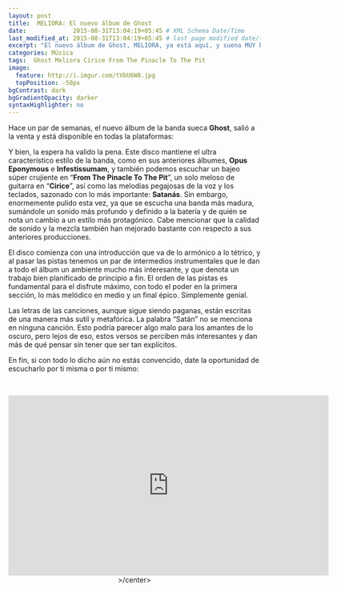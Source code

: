 ```yaml
---
layout: post
title:  MELIORA: El nuevo álbum de Ghost
date:             2015-08-31T13:04:19+05:45 # XML Schema Date/Time
last_modified_at: 2015-08-31T13:04:19+05:45 # last page modified date/time
excerpt: "El nuevo álbum de Ghost, MELIORA, ya está aquí, y suena MUY bien."
categories: Música
tags:  Ghost Meliora Cirice From The Pinacle To The Pit
image:
  feature: http://i.imgur.com/tVbU6W8.jpg
  topPosition: -50px
bgContrast: dark
bgGradientOpacity: darker
syntaxHighlighter: no
---
```


Hace un par de semanas, el nuevo álbum de la banda sueca **Ghost**, salió a la venta y está disponible en todas la plataformas:

Y bien, la espera ha valido la pena. Este disco mantiene el ultra característico estilo de la banda, como en sus anteriores álbumes, **Opus Eponymous** e **Infestissumam**, y también podemos escuchar un bajeo súper crujiente en “**From The Pinacle To The Pit**”, un solo meloso de guitarra en “**Cirice**”, así como las melodías pegajosas de la voz y los teclados, sazonado con lo más importante: **Satanás**. Sin embargo, enormemente pulido esta vez, ya que se escucha una banda más madura, sumándole un sonido más profundo y definido a la batería y de quién se nota un cambio a un estilo más protagónico. Cabe mencionar que la calidad de sonido y la mezcla también han mejorado bastante con respecto a sus anteriores producciones.

El disco comienza con una introducción que va de lo armónico a lo tétrico, y al pasar las pistas tenemos un par de intermedios instrumentales que le dan a todo el álbum un ambiente mucho más interesante, y que denota un trabajo bien planificado de principio a fin. El orden de las pistas es fundamental para el disfrute máximo, con todo el poder en la primera sección, lo más melódico en medio y un final épico. Simplemente genial.

Las letras de las canciones, aunque sigue siendo paganas, están escritas de una manera más sutil y metafórica. La palabra “Satán” no se menciona en ninguna canción. Esto podría parecer algo malo para los amantes de lo oscuro, pero lejos de eso, estos versos se perciben más interesantes y dan más de qué pensar sin tener que ser tan explícitos.

En fin, si con todo lo dicho aún no estás convencido, date la oportunidad de escucharlo por ti misma o por ti mismo:

<br><center><iframe width="640" height="360" src="https://www.youtube.com/embed/CzzkemzfdfU" frameborder="0" allowfullscreen></iframe>>/center><br>
